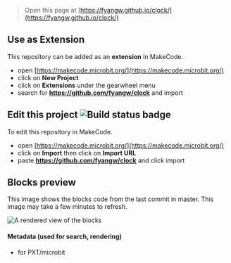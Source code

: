 
> Open this page at [https://fyangw.github.io/clock/](https://fyangw.github.io/clock/)

## Use as Extension

This repository can be added as an **extension** in MakeCode.

* open [https://makecode.microbit.org/](https://makecode.microbit.org/)
* click on **New Project**
* click on **Extensions** under the gearwheel menu
* search for **https://github.com/fyangw/clock** and import

## Edit this project ![Build status badge](https://github.com/fyangw/clock/workflows/MakeCode/badge.svg)

To edit this repository in MakeCode.

* open [https://makecode.microbit.org/](https://makecode.microbit.org/)
* click on **Import** then click on **Import URL**
* paste **https://github.com/fyangw/clock** and click import

## Blocks preview

This image shows the blocks code from the last commit in master.
This image may take a few minutes to refresh.

![A rendered view of the blocks](https://github.com/fyangw/clock/raw/master/.github/makecode/blocks.png)

#### Metadata (used for search, rendering)

* for PXT/microbit
<script src="https://makecode.com/gh-pages-embed.js"></script><script>makeCodeRender("{{ site.makecode.home_url }}", "{{ site.github.owner_name }}/{{ site.github.repository_name }}");</script>
